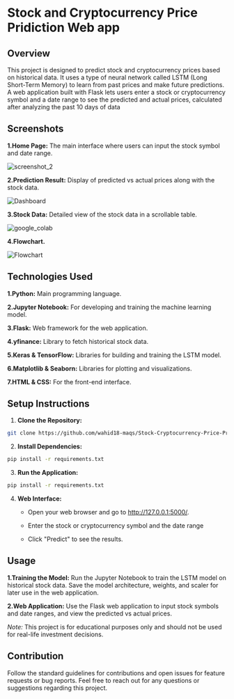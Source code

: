 # Stock and Cryptocurrency Price Pridiction Web app

## Overview

This project is designed to predict stock and cryptocurrency prices based on historical data. It uses a type of neural network called LSTM (Long Short-Term Memory) to learn from past prices and make future predictions. A web application built with Flask lets users enter a stock or cryptocurrency symbol and a date range to see the predicted and actual prices, calculated after analyzing the past 10 days of data

## Screenshots

**1.Home Page:** The main interface where users can input the stock symbol and date range.


![screenshot_2](https://github.com/user-attachments/assets/1dff70f6-5e52-4e07-b97a-7262027699ef)


**2.Prediction Result:** Display of predicted vs actual prices along with the stock data.

![Dashboard](https://github.com/user-attachments/assets/afe3ead4-2fec-43ca-b663-edc82b1bac6f)


**3.Stock Data:** Detailed view of the stock data in a scrollable table.

![google_colab](https://github.com/user-attachments/assets/27aef3a4-2bb1-4670-b4e0-31537d370d60)


**4.Flowchart.**

![Flowchart](https://github.com/user-attachments/assets/d69fbfd4-601e-451a-867a-de7783a2d540)

## Technologies Used
**1.Python:** 
     Main programming language.
     
**2.Jupyter Notebook:** 
     For developing and training the machine learning model.
     
**3.Flask:**
     Web framework for the web application.
     
**4.yfinance:** 
     Library to fetch historical stock data.
     
**5.Keras & TensorFlow:** 
     Libraries for building and training the LSTM model.
     
**6.Matplotlib & Seaborn:**
     Libraries for plotting and visualizations.
     
**7.HTML & CSS:** 
     For the front-end interface. 

## Setup Instructions
1. **Clone the Repository:**
```bash
git clone https://github.com/wahid18-maqs/Stock-Cryptocurrency-Price-Pridiction.git
```

2. **Install Dependencies:**
```bash
pip install -r requirements.txt
```

3. **Run the Application:**
```bash
pip install -r requirements.txt
```

4. **Web Interface:**

   - Open your web browser and go to http://127.0.0.1:5000/.

   - Enter the stock or cryptocurrency symbol and the date range
   
   - Click "Predict" to see the results.
   
## Usage

**1.Training the Model:**
     Run the Jupyter Notebook to train the LSTM model on historical stock data. Save the model architecture, weights, and scaler for later use in the web application.

**2.Web Application:**
    Use the Flask web application to input stock symbols and date ranges, and view the predicted vs actual prices.
    
 *Note:*
      This project is for educational purposes only and should not be used for real-life investment decisions.
      
## Contribution
Follow the standard guidelines for contributions and open issues for feature requests or bug reports.
Feel free to reach out for any questions or suggestions regarding this project.
  

